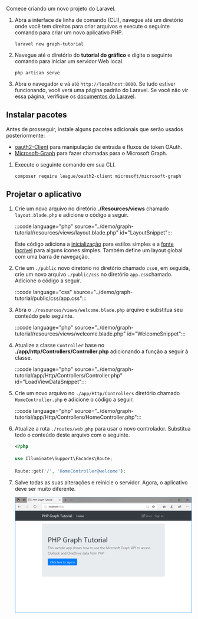 <!-- markdownlint-disable MD002 MD041 -->

Comece criando um novo projeto do Laravel.

1. Abra a interface de linha de comando (CLI), navegue até um diretório onde você tem direitos para criar arquivos e execute o seguinte comando para criar um novo aplicativo PHP.

    ```Shell
    laravel new graph-tutorial
    ```

1. Navegue até o diretório do **tutorial do gráfico** e digite o seguinte comando para iniciar um servidor Web local.

    ```Shell
    php artisan serve
    ```

1. Abra o navegador e vá até `http://localhost:8000`. Se tudo estiver funcionando, você verá uma página padrão do Laravel. Se você não vir essa página, verifique os [documentos do Laravel](https://laravel.com/docs/7.x).

## <a name="install-packages"></a>Instalar pacotes

Antes de prosseguir, instale alguns pacotes adicionais que serão usados posteriormente:

- [oauth2-Client](https://github.com/thephpleague/oauth2-client) para manipulação de entrada e fluxos de token OAuth.
- [Microsoft-Graph](https://github.com/microsoftgraph/msgraph-sdk-php) para fazer chamadas para o Microsoft Graph.

1. Execute o seguinte comando em sua CLI.

    ```Shell
    composer require league/oauth2-client microsoft/microsoft-graph
    ```

## <a name="design-the-app"></a>Projetar o aplicativo

1. Crie um novo arquivo no diretório **./Resources/views** chamado `layout.blade.php` e adicione o código a seguir.

    :::code language="php" source="../demo/graph-tutorial/resources/views/layout.blade.php" id="LayoutSnippet":::

    Este código adiciona a [inicialização](http://getbootstrap.com/) para estilos simples e a [fonte incrível](https://fontawesome.com/) para alguns ícones simples. Também define um layout global com uma barra de navegação.

1. Crie um `./public` novo diretório no diretório chamado `css`e, em seguida, crie um novo arquivo `./public/css` no diretório `app.css`chamado. Adicione o código a seguir.

    :::code language="css" source="../demo/graph-tutorial/public/css/app.css":::

1. Abra o `./resources/views/welcome.blade.php` arquivo e substitua seu conteúdo pelo seguinte.

    :::code language="php" source="../demo/graph-tutorial/resources/views/welcome.blade.php" id="WelcomeSnippet":::

1. Atualize a classe `Controller` base no **./app/http/Controllers/Controller.php** adicionando a função a seguir à classe.

    :::code language="php" source="../demo/graph-tutorial/app/Http/Controllers/Controller.php" id="LoadViewDataSnippet":::

1. Crie um novo arquivo no `./app/Http/Controllers` diretório chamado `HomeController.php` e adicione o código a seguir.

    :::code language="php" source="../demo/graph-tutorial/app/Http/Controllers/HomeController.php":::

1. Atualize a rota `./routes/web.php` para usar o novo controlador. Substitua todo o conteúdo deste arquivo com o seguinte.

    ```php
    <?php

    use Illuminate\Support\Facades\Route;

    Route::get('/', 'HomeController@welcome');
    ```

1. Salve todas as suas alterações e reinicie o servidor. Agora, o aplicativo deve ser muito diferente.

    ![Uma captura de tela da página inicial reprojetada](./images/create-app-01.png)
